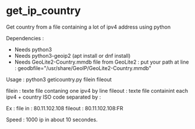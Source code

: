 # get_ip_country
Get country from a file containing a lot of ipv4 address using python

Dependencies :
- Needs python3
- Needs python3-geoip2 (apt install or dnf install)
- Needs GeoLite2-Country.mmdb file from GeoLite2 : put your path at line : geodbfile="/usr/share/GeoIP/GeoLite2-Country.mmdb" 

Usage :
python3 geticountry.py filein fileout

filein : texte file contaning one ipv4 by line
fileout : texte file containint each ipv4 + country ISO code separated by :

Ex : 
file in : 80.11.102.108
fileout : 80.11.102.108:FR

Speed : 1000 ip in about 10 secondes.

